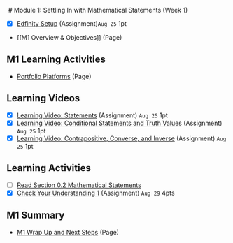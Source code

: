  # Module 1: Settling In with Mathematical Statements (Week 1)
- [x] [Edfinity Setup](https://csusb.instructure.com/courses/15759/modules/items/1037392) (Assignment)`Aug 25` 1pt
- [[M1 Overview & Objectives]] (Page)

## M1 Learning Activities
- [Portfolio Platforms](https://csusb.instructure.com/courses/15759/modules/items/1037403 "Portfolio Platforms") (Page)

## Learning Videos
- [x] [Learning Video: Statements](https://csusb.instructure.com/courses/15759/modules/items/1037405) (Assignment) `Aug 25` 1pt
- [x] [Learning Video: Conditional Statements and Truth Values](https://csusb.instructure.com/courses/15759/modules/items/1102317) (Assignment) `Aug 25` 1pt
- [x] [Learning Video: Contrapositive, Converse, and Inverse](https://csusb.instructure.com/courses/15759/modules/items/1102318) (Assignment) `Aug 25` 1pt

## Learning Activities
- [ ] [Read Section 0.2 Mathematical Statements](http://discrete.openmathbooks.org/dmoi3/sec_intro-statements.html "Read Section 0.2 Mathematical Statements")
- [x] [Check Your Understanding 1](https://csusb.instructure.com/courses/15759/modules/items/1037408) (Assignment) `Aug 29` 4pts

## M1 Summary
- [M1 Wrap Up and Next Steps](https://csusb.instructure.com/courses/15759/modules/items/1037411 "M1 Wrap Up and Next Steps") (Page)